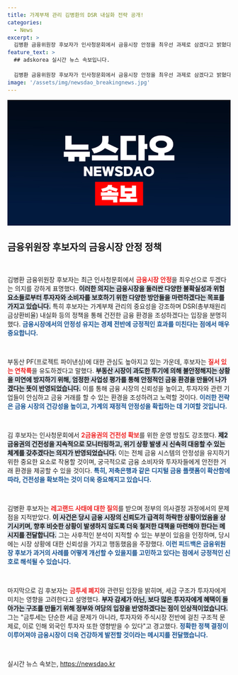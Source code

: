 ```yaml
---
title: 가계부채 관리 김병환의 DSR 내실화 전략 공개!
categories:
  - News
excerpt: >
  김병환 금융위원장 후보자가 인사청문회에서 금융시장 안정을 최우선 과제로 삼겠다고 밝혔다. 가계부채 관리와 부동산 PF 연착륙을 강조하며, 레고랜드 사태에 대한 질타에도 불구하고 자본시장 정책의 필요성을 역설하고 나섰다.
feature_text: >
  ## adskorea 실시간 뉴스 속보입니다.

  김병환 금융위원장 후보자가 인사청문회에서 금융시장 안정을 최우선 과제로 삼겠다고 밝혔다. 가계부채 관리와 부동산 PF 연착륙을 강조하며, 레고랜드 사태에 대한 질타에도 불구하고 자본시장 정책의 필요성을 역설하고 나섰다.
image: '/assets/img/newsdao_breakingnews.jpg'
---
```


<p><img src="/assets/img/newsdao_breakingnews.jpg" alt="adskorea 속보" /></p>

<h2 data-ke-size="size26">금융위원장 후보자의 금융시장 안정 정책</h2>

<p data-ke-size="size16">&nbsp;</p>

<p>김병환 금융위원장 후보자는 최근 인사청문회에서 <b><span style="color: #ee2323;">금융시장 안정</span></b>을 최우선으로 두겠다는 의지를 강하게 표명했다. <b><span style="background-color: #21538527;">이러한 의지는 금융시장을 둘러싼 다양한 불확실성과 위험 요소들로부터 투자자와 소비자를 보호하기 위한 다양한 방안들을 마련하겠다는 목표를 가지고 있습니다.</span></b> 특히 후보자는 가계부채 관리의 중요성을 강조하며 DSR(총부채원리금상환비율) 내실화 등의 정책을 통해 건전한 금융 환경을 조성하겠다는 입장을 분명히 했다. <b><span style="color: #1a5490;">금융시장에서의 안정성 유지는 경제 전반에 긍정적인 효과를 미친다는 점에서 매우 중요합니다.</span></b></p>

<p data-ke-size="size16">&nbsp;</p>

<p>부동산 PF(프로젝트 파이낸싱)에 대한 관심도 높아지고 있는 가운데, 후보자는 <b><span style="color: #ee2323;">질서 있는 연착륙</span></b>을 유도하겠다고 말했다. <b><span style="background-color: #21538527;">부동산 시장이 과도한 투기에 의해 불안정해지는 상황을 미연에 방지하기 위해, 엄정한 사업성 평가를 통해 안정적인 금융 환경을 만들어 나가겠다는 뜻이 반영되었습니다.</span></b> 이를 통해 금융 시장의 신뢰성을 높이고, 투자자와 관련 기업들이 안심하고 금융 거래를 할 수 있는 환경을 조성하려고 노력할 것이다. <b><span style="color: #1a5490;">이러한 전략은 금융 시장의 건강성을 높이고, 가계의 재정적 안정성을 확립하는 데 기여할 것입니다.</span></b></p>

<p data-ke-size="size16">&nbsp;</p>

<p>김 후보자는 인사청문회에서 <b><span style="color: #ee2323;">2금융권의 건전성 확보</span></b>를 위한 운영 방침도 강조했다. <b><span style="background-color: #21538527;">제2금융권의 건전성을 지속적으로 모니터링하고, 위기 상황 발생 시 신속히 대응할 수 있는 체계를 갖추겠다는 의지가 반영되었습니다.</span></b> 이는 전체 금융 시스템의 안정성을 유지하기 위한 중요한 요소로 작용할 것이며, 궁극적으로 금융 소비자와 투자자들에게 안전한 거래 환경을 제공할 수 있을 것이다. <b><span style="color: #1a5490;">특히, 저축은행과 같은 디지털 금융 플랫폼이 확산함에 따라, 건전성을 확보하는 것이 더욱 중요해지고 있습니다.</span></b></p>

<p data-ke-size="size16">&nbsp;</p>

<p>김병환 후보자는 <b><span style="color: #ee2323;">레고랜드 사태에 대한 질의</span></b>를 받으며 정부의 의사결정 과정에서의 문제점을 지적받았다. <b><span style="background-color: #21538527;">이 사건은 당시 금융 시장의 신뢰도가 급격히 하락한 상황이었음을 상기시키며, 향후 비슷한 상황이 발생하지 않도록 더욱 철저한 대책을 마련해야 한다는 메시지를 전달합니다.</span></b> 그는 사후적인 분석이 지적할 수 있는 부분이 있음을 인정하며, 당시에는 시장 상황에 대한 신뢰성을 가지고 행동했음을 주장했다. <b><span style="color: #1a5490;">이런 피드백은 금융위원장 후보가 과거의 사례를 어떻게 개선할 수 있을지를 고민하고 있다는 점에서 긍정적인 신호로 해석될 수 있습니다.</span></b></p>

<p data-ke-size="size16">&nbsp;</p>

<p>마지막으로 김 후보자는 <b><span style="color: #ee2323;">금투세 폐지</span></b>와 관련된 입장을 밝히며, 세금 구조가 투자자에게 미치는 영향을 고려한다고 설명했다. <b><span style="background-color: #21538527;">부자 감세가 아닌, 보다 많은 투자자에게 혜택이 돌아가는 구조를 만들기 위해 정부와 여당의 입장을 반영하겠다는 점이 인상적이었습니다.</span></b> 그는 "금투세는 단순한 세금 문제가 아니라, 투자자와 주식시장 전반에 걸친 구조적 문제로, 이로 인해 외국인 투자자 또한 영향받을 수 있다"고 경고했다. <b><span style="color: #1a5490;">정확한 정책 결정이 이루어져야 금융시장이 더욱 건강하게 발전할 것이라는 메시지를 전달했습니다.</span></b></p>

<p data-ke-size="size16">&nbsp;</p>
실시간 뉴스 속보는, <a href="https://newsdao.kr" rel="dofollow">https://newsdao.kr</a>


